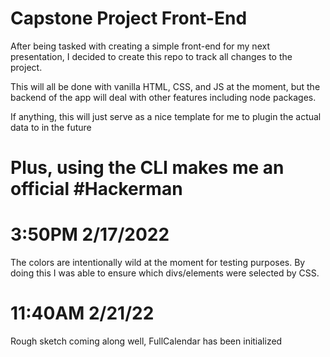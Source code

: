 # Capstone Project Front-End

After being tasked with creating a simple front-end for my next presentation, I decided to create this repo to track all changes to the project.

This will all be done with vanilla HTML, CSS, and JS at the moment, but the backend of the app will deal with other features including node packages.

If anything, this will just serve as a nice template for me to plugin the actual data to in the future

# Plus, using the CLI makes me an official #Hackerman

# 3:50PM 2/17/2022

The colors are intentionally wild at the moment for testing purposes.
By doing this I was able to ensure which divs/elements were selected by CSS.

# 11:40AM 2/21/22

Rough sketch coming along well, FullCalendar has been initialized
